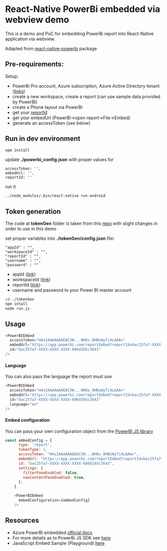 # React-Native PowerBi embedded via webview demo

This is a demo and PoC for embedding PowerBi report into React-Native application via webview.

Adapted from [react-native-powerbi](https://github.com/wbroek/react-native-powerbi) package

## Pre-requirements:

Setup:

- PowerBi Pro account, Azure subscription, Azure Active Directory tenant ([links](https://docs.microsoft.com/en-us/power-bi/developer/embed-sample-for-customers#prerequisites))
- create a new workspace, create a report (can use sample data provided by PowerBi)
- create a Phone layout via PowerBi
- get your [reportId](https://docs.microsoft.com/en-us/power-bi/developer/embed-sample-for-customers#report-id)
- get your embedUrl (PowerBi->open report->File->Embed)
- generate an accessToken (see below)

## Run in dev environment


```bash
npm install
```

update **./powerbi_config.json** with proper values for 
```
accessToken: '',
embedUrl: '',
reportId: ''
```

run it
```bash
../node_modules/.bin/react-native run-android
```

## Token generation

The code at **tokenGen** folder is taken from this [repo](https://github.com/microsoft/PowerBI-Developer-Samples/tree/master/API%20Samples%20-%20NodeJS) with slight changes in order to use in this demo

set proper variables into **./tokenGen/config.json** file:

```
"appId" : "",
"workspaceId" : "",
"reportId" : "",
"username" : "",
"password" : ""
```

- appId ([link](https://docs.microsoft.com/en-us/power-bi/developer/embed-sample-for-customers#application-id))
- workspaceId ([link](https://docs.microsoft.com/en-us/power-bi/developer/embed-sample-for-customers#workspace-id))
- reportId ([link](https://docs.microsoft.com/en-us/power-bi/developer/embed-sample-for-customers#report-id))
- username and password to your Power BI master account

```bash
cd ./tokenGen
npm intall
node run.js
```


## Usage 

```javascript
<PowerBIEmbed
  accessToken="H4sIAAAAAAAEACVW...NH8v_8HNiWyTi4LAAA="
  embedUrl="https://app.powerbi.com/reportEmbed?reportId=bac25fa7-XXXX-XXXX-XXXX-606d165c3b43&groupId=be8908da-XXXX-XXXX-XXXX-163f52476cdd"
  id="bac25fa7-XXXX-XXXX-XXXX-606d165c3b43"
/>
```

#### Language

You can also pass the language the report must use

```javascript
<PowerBIEmbed
  accessToken="H4sIAAAAAAAEACVW...NH8v_8HNiWyTi4LAAA="
  embedUrl="https://app.powerbi.com/reportEmbed?reportId=bac25fa7-XXXX-XXXX-XXXX-606d165c3b43&groupId=be8908da-XXXX-XXXX-XXXX-163f52476cdd"
  id="bac25fa7-XXXX-XXXX-XXXX-606d165c3b43"
  language="en"
/>
```

#### Embed configuration

You can pass your own configuration object from the [PowerBI JS library](https://github.com/Microsoft/PowerBI-JavaScript/wiki/Embed-Configuration-Details)

```javascript
const embedConfig = {
      type: 'report',
      tokenType: 1,
      accessToken: "H4sIAAAAAAAEACVW...NH8v_8HNiWyTi4LAAA=",
      embedUrl: "https://app.powerbi.com/reportEmbed?reportId=bac25fa7-XXXX-XXXX-XXXX-606d165c3b43&groupId=be8908da-XXXX-XXXX-XXXX-163f52476cdd",
      id: "bac25fa7-XXXX-XXXX-XXXX-606d165c3b43",
      settings: {
        filterPaneEnabled: false,
        navContentPaneEnabled: true,
      },
    }

    <PowerBIEmbed
      embedConfiguration={embedConfig}
    />
```

## Resources

- Azure PowerBi embedded [official docs](https://docs.microsoft.com/en-us/azure/power-bi-embedded/) 
- For more details as to PowerBi JS SDK see [here](https://github.com/microsoft/PowerBI-JavaScript/wiki)
- JavaScript Embed Sample (Playground) [here](https://microsoft.github.io/PowerBI-JavaScript/demo/)
